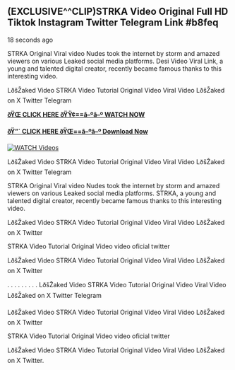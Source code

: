## (EXCLUSIVE^^CLIP)STRKA Video Original Full HD Tiktok Instagram Twitter Telegram Link #b8feq

18 seconds ago

STRKA Original Viral video Nudes took the internet by storm and amazed viewers on various Leaked social media platforms. Desi Video Viral Link, a young and talented digital creator, recently became famous thanks to this interesting video.

LðšŽaked Video STRKA Video Tutorial Original Video Viral Video LðšŽaked on X Twitter Telegram

**[ðŸŒ CLICK HERE ðŸŸ¢==â–ºâ–º WATCH NOW](https://clips-mediaa.blogspot.com/2025/02/video-viral-download.html)**

**[ðŸ”´ CLICK HERE ðŸŒ==â–ºâ–º Download Now](https://clips-mediaa.blogspot.com/2025/02/video-viral-download.html)**

[![WATCH Videos](https://i.imgur.com/dJHk4Zq.gif)](https://clips-mediaa.blogspot.com/2025/02/video-viral-download.html)

LðšŽaked Video STRKA Video Tutorial Original Video Viral Video LðšŽaked on X Twitter Telegram

STRKA Original Viral video Nudes took the internet by storm and amazed viewers on various Leaked social media platforms. STRKA, a young and talented digital creator, recently became famous thanks to this interesting video.

LðšŽaked Video STRKA Video Tutorial Original Video Viral Video LðšŽaked on X Twitter

STRKA Video Tutorial Original Video video oficial twitter

LðšŽaked Video STRKA Video Tutorial Original Video Viral Video LðšŽaked on X Twitter

. . . . . . . . . LðšŽaked Video STRKA Video Tutorial Original Video Viral Video LðšŽaked on X Twitter Telegram

LðšŽaked Video STRKA Video Tutorial Original Video Viral Video LðšŽaked on X Twitter

STRKA Video Tutorial Original Video video oficial twitter

LðšŽaked Video STRKA Video Tutorial Original Video Viral Video LðšŽaked on X Twitter.